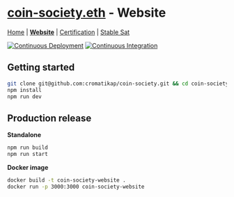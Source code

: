 # [coin-society.eth](https://coin-society.org) - Website

[Home](/) | [**Website**](/website/) | [Certification](/certification/) | [Stable Sat](/stable-sat/)


[![Continuous Deployment](https://github.com/cromatikap/coin-society/actions/workflows/Continuous-Deployment.yml/badge.svg)](https://github.com/cromatikap/coin-society/actions/workflows/Continuous-Deployment.yml) [![Continuous Integration](https://github.com/cromatikap/coin-society/actions/workflows/Continuous-Integration.yml/badge.svg)](https://github.com/cromatikap/coin-society/actions/workflows/Continuous-Integration.yml)

## Getting started

```bash
git clone git@github.com:cromatikap/coin-society.git && cd coin-society/website
npm install
npm run dev
```

## Production release

**Standalone**
```bash
npm run build
npm run start
```

**Docker image**
```bash
docker build -t coin-society-website . 
docker run -p 3000:3000 coin-society-website
```
